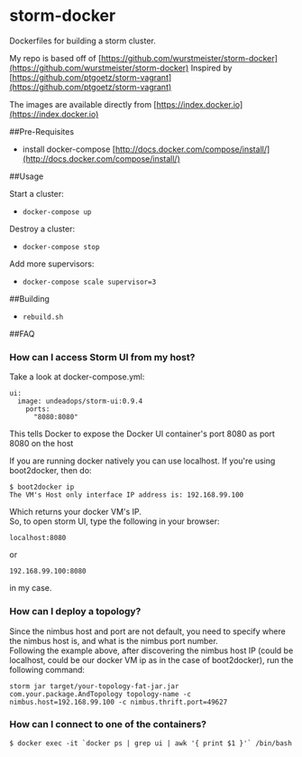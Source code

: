 storm-docker
============

Dockerfiles for building a storm cluster.

My repo is based off of [https://github.com/wurstmeister/storm-docker](https://github.com/wurstmeister/storm-docker)
Inspired by [https://github.com/ptgoetz/storm-vagrant](https://github.com/ptgoetz/storm-vagrant)

The images are available directly from [https://index.docker.io](https://index.docker.io)

##Pre-Requisites

- install docker-compose [http://docs.docker.com/compose/install/](http://docs.docker.com/compose/install/)

##Usage

Start a cluster:

- ```docker-compose up```

Destroy a cluster:

- ```docker-compose stop```

Add more supervisors:

- ```docker-compose scale supervisor=3```

##Building

- ```rebuild.sh```

##FAQ
### How can I access Storm UI from my host?
Take a look at docker-compose.yml:

    ui:
      image: undeadops/storm-ui:0.9.4
	    ports:
	      "8080:8080"

This tells Docker to expose the Docker UI container's port 8080 as port 8080 on the host<br/>

If you are running docker natively you can use localhost. If you're using boot2docker, then do:

    $ boot2docker ip
    The VM's Host only interface IP address is: 192.168.99.100

Which returns your docker VM's IP.<br/>
So, to open storm UI, type the following in your browser:

    localhost:8080

or

    192.168.99.100:8080

in my case.

### How can I deploy a topology?
Since the nimbus host and port are not default, you need to specify where the nimbus host is, and what is the nimbus port number.<br/>
Following the example above, after discovering the nimbus host IP (could be localhost, could be our docker VM ip as in the case of boot2docker), run the following command:

    storm jar target/your-topology-fat-jar.jar com.your.package.AndTopology topology-name -c nimbus.host=192.168.99.100 -c nimbus.thrift.port=49627

### How can I connect to one of the containers?

    $ docker exec -it `docker ps | grep ui | awk '{ print $1 }'` /bin/bash
